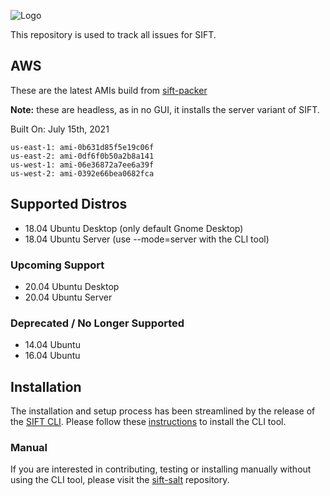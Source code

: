 ![Logo](https://images.contentstack.io/v3/assets/blt36c2e63521272fdc/blt3e371eacc79a3ca4/60a5393fe2db156d00f0b8ab/400x460_DFIR_SIFT.jpg)

This repository is used to track all issues for SIFT.

## AWS

These are the latest AMIs build from [sift-packer](https://github.com/sans-dfir/sift-packer)

**Note:** these are headless, as in no GUI, it installs the server variant of SIFT.

Built On: July 15th, 2021

```
us-east-1: ami-0b631d85f5e19c06f
us-east-2: ami-0df6f0b50a2b8a141
us-west-1: ami-06e36872a7ee6a39f
us-west-2: ami-0392e66bea0682fca
```

## Supported Distros

* 18.04 Ubuntu Desktop (only default Gnome Desktop)
* 18.04 Ubuntu Server (use --mode=server with the CLI tool)

### Upcoming Support

* 20.04 Ubuntu Desktop 
* 20.04 Ubuntu Server

### Deprecated / No Longer Supported

* 14.04 Ubuntu
* 16.04 Ubuntu

## Installation

The installation and setup process has been streamlined by the release of the [SIFT CLI](https://github.com/sans-dfir/sift-cli). Please follow these [instructions](https://github.com/sans-dfir/sift-cli#installation) to install the CLI tool.

### Manual 

If you are interested in contributing, testing or installing manually without using the CLI tool, please visit the [sift-salt](https://github.com/sans-dfir/sift-saltstack) repository.
